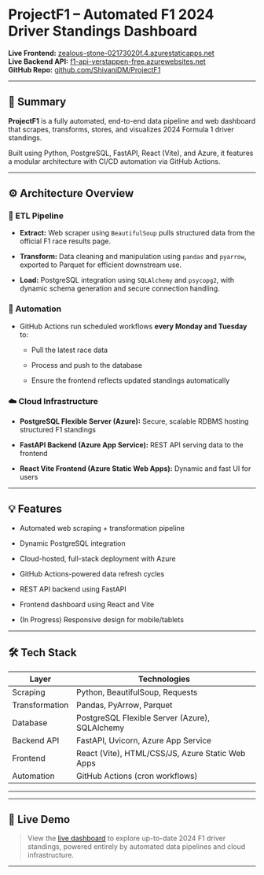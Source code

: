 # ProjectF1 – Automated F1 2024 Driver Standings Dashboard

**Live Frontend:** [zealous-stone-02173020f.4.azurestaticapps.net](https://zealous-stone-02173020f.4.azurestaticapps.net/)  
**Live Backend API:** [f1-api-verstappen-free.azurewebsites.net](https://f1-api-verstappen-free.azurewebsites.net/)  
**GitHub Repo:** [github.com/ShivaniDM/ProjectF1](https://github.com/ShivaniDM/ProjectF1)

---

## 🧩 Summary

**ProjectF1** is a fully automated, end-to-end data pipeline and web dashboard that scrapes, transforms, stores, and visualizes 2024 Formula 1 driver standings.

Built using Python, PostgreSQL, FastAPI, React (Vite), and Azure, it features a modular architecture with CI/CD automation via GitHub Actions.

---

## ⚙️ Architecture Overview

### 🔁 ETL Pipeline

- **Extract:** Web scraper using `BeautifulSoup` pulls structured data from the official F1 race results page.
    
- **Transform:** Data cleaning and manipulation using `pandas` and `pyarrow`, exported to Parquet for efficient downstream use.
    
- **Load:** PostgreSQL integration using `SQLAlchemy` and `psycopg2`, with dynamic schema generation and secure connection handling.
    

### 🧠 Automation

- GitHub Actions run scheduled workflows **every Monday and Tuesday** to:
    
    - Pull the latest race data
        
    - Process and push to the database
        
    - Ensure the frontend reflects updated standings automatically
        

### ☁️ Cloud Infrastructure

- **PostgreSQL Flexible Server (Azure):** Secure, scalable RDBMS hosting structured F1 standings
    
- **FastAPI Backend (Azure App Service):** REST API serving data to the frontend
    
- **React Vite Frontend (Azure Static Web Apps):** Dynamic and fast UI for users
    

---

## 💡 Features

- Automated web scraping + transformation pipeline
    
- Dynamic PostgreSQL integration
    
- Cloud-hosted, full-stack deployment with Azure
    
- GitHub Actions-powered data refresh cycles
    
- REST API backend using FastAPI
    
- Frontend dashboard using React and Vite
    
- (In Progress) Responsive design for mobile/tablets
    

---

## 🛠️ Tech Stack

|Layer|Technologies|
|---|---|
|Scraping|Python, BeautifulSoup, Requests|
|Transformation|Pandas, PyArrow, Parquet|
|Database|PostgreSQL Flexible Server (Azure), SQLAlchemy|
|Backend API|FastAPI, Uvicorn, Azure App Service|
|Frontend|React (Vite), HTML/CSS/JS, Azure Static Web Apps|
|Automation|GitHub Actions (cron workflows)|

---


---

## 🧪 Live Demo

> View the [live dashboard](https://zealous-stone-02173020f.4.azurestaticapps.net/) to explore up-to-date 2024 F1 driver standings, powered entirely by automated data pipelines and cloud infrastructure.

---

